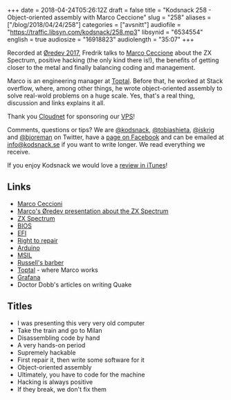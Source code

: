 +++
date = 2018-04-24T05:26:12Z
draft = false
title = "Kodsnack 258 - Object-oriented assembly with Marco Ceccione"
slug = "258"
aliases = ["/blog/2018/04/24/258"]
categories = ["avsnitt"]
audiofile = "https://traffic.libsyn.com/kodsnack/258.mp3"
libsynid = "6534554"
english = true
audiosize = "16918823"
audiolength = "35:07"
+++

Recorded at [Øredev 2017](http://oredev.org/2017), Fredrik talks to [Marco Ceccione](https://twitter.com/sklivvz) about the ZX Spectrum, positive hacking (the only kind there is!), the benefits of getting closer to the metal and finally balancing coding and management.

Marco is an engineering manager at [Toptal](https://www.toptal.com/). Before that, he worked at Stack overflow, where, among other things, he wrote object-oriented assembly to solve real-wold problems on a huge scale. Yes, that's a real thing, discussion and links explains it all.

Thank you [Cloudnet](http://www.cloudnet.se) for sponsoring our [VPS](http://en.wikipedia.org/wiki/Virtual_private_server)!

Comments, questions or tips? We are [@kodsnack](https://www.twitter.com/kodsnack), [@tobiashieta](https://www.twitter.com/tobiashieta), [@iskrig](https://www.twitter.com/iskrig) and [@bjoreman](https://www.twitter.com/bjoreman) on Twitter, have a [page on Facebook](https://www.facebook.com/kodsnack) and can be emailed at [info@kodsnack.se](mailto:info@kodsnack.se) if you want to write longer. We read everything we receive.

If you enjoy Kodsnack we would love a [review in iTunes](http://itunes.apple.com/se/podcast/kodsnack/id561631498?l=en)!

## Links ##
* [Marco Ceccioni](https://sklivvz.com/)
* [Marco's Øredev presentation about the ZX Spectrum](https://vimeo.com/242060846)
* [ZX Spectrum](https://en.wikipedia.org/wiki/ZX_Spectrum)
* [BIOS](https://en.wikipedia.org/wiki/BIOS)
* [EFI](https://en.wikipedia.org/wiki/Unified_Extensible_Firmware_Interface)
* [Right to repair](https://www.bleepingcomputer.com/news/government/eu-prepares-right-to-repair-legislation-to-fight-short-product-lifespans/)
* [Arduino](https://en.wikipedia.org/wiki/Arduino)
* [MSIL](https://en.wikipedia.org/wiki/Common_Intermediate_Language)
* [Russell's barber](https://en.wikipedia.org/wiki/Barber_paradox)
* [Toptal](https://www.toptal.com/) - where Marco works
* [Grafana](https://grafana.com/)
* Doctor Dobb's articles on writing Quake

## Titles ##
* I was presenting this very very old computer
* Take the train and go to Milan
* Disassembling code by hand
* A very hands-on period
* Supremely hackable
* First repair it, then write some software for it
* Object-oriented assembly
* Ultimately, you have to code for the machine
* Hacking is always positive
* If they break, we don't fix them